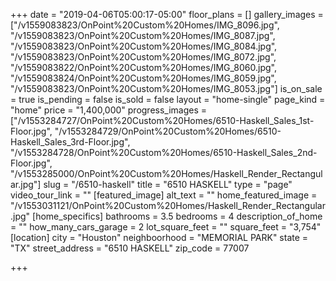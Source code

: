 +++
date = "2019-04-06T05:00:17-05:00"
floor_plans = []
gallery_images = ["/v1559083823/OnPoint%20Custom%20Homes/IMG_8096.jpg", "/v1559083823/OnPoint%20Custom%20Homes/IMG_8087.jpg", "/v1559083823/OnPoint%20Custom%20Homes/IMG_8084.jpg", "/v1559083823/OnPoint%20Custom%20Homes/IMG_8072.jpg", "/v1559083822/OnPoint%20Custom%20Homes/IMG_8060.jpg", "/v1559083824/OnPoint%20Custom%20Homes/IMG_8059.jpg", "/v1559083823/OnPoint%20Custom%20Homes/IMG_8053.jpg"]
is_on_sale = true
is_pending = false
is_sold = false
layout = "home-single"
page_kind = "home"
price = "1,400,000"
progress_images = ["/v1553284727/OnPoint%20Custom%20Homes/6510-Haskell_Sales_1st-Floor.jpg", "/v1553284729/OnPoint%20Custom%20Homes/6510-Haskell_Sales_3rd-Floor.jpg", "/v1553284728/OnPoint%20Custom%20Homes/6510-Haskell_Sales_2nd-Floor.jpg", "/v1553285000/OnPoint%20Custom%20Homes/Haskell_Render_Rectangular.jpg"]
slug = "/6510-haskell"
title = "6510 HASKELL"
type = "page"
video_tour_link = ""
[featured_image]
alt_text = ""
home_featured_image = "/v1553031121/OnPoint%20Custom%20Homes/Haskell_Render_Rectangular.jpg"
[home_specifics]
bathrooms = 3.5
bedrooms = 4
description_of_home = ""
how_many_cars_garage = 2
lot_square_feet = ""
square_feet = "3,754"
[location]
city = "Houston"
neighboorhood = "MEMORIAL PARK"
state = "TX"
street_address = "6510 HASKELL"
zip_code = 77007

+++
